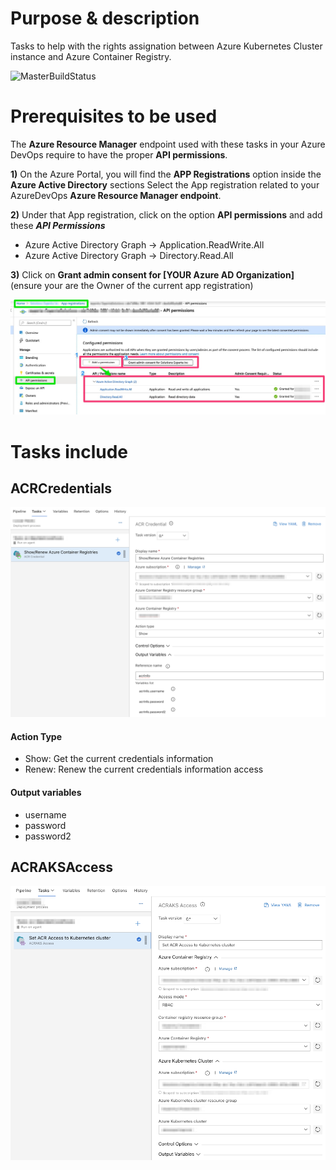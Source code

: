 # Purpose & description
Tasks to help with the rights assignation between Azure Kubernetes Cluster instance and Azure Container Registry.

![MasterBuildStatus](https://dev.azure.com/experta/Community/_apis/build/status/expertasolutions.AzureContainerRegistryExtensions?branchName=master)

# Prerequisites to be used
The **Azure Resource Manager** endpoint used with these tasks in your Azure DevOps require to have the proper **API permissions**.

**1)** On the Azure Portal, you will find the **APP Registrations** option inside the **Azure Active Directory** sections
Select the App registration related to your AzureDevOps **Azure Resource Manager endpoint**.

**2)** Under that App registration, click on the option **API permissions** and add these ***API Permissions***
- Azure Active Directory Graph -> Application.ReadWrite.All
- Azure Active Directory Graph -> Directory.Read.All

**3)** Click on **Grant admin consent for [YOUR Azure AD Organization]** (ensure your are the Owner of the current app registration)

![AzureADRegistrationApiPermissions](_screenShots/azureadapiperms.jpg)

# Tasks include

## ACRCredentials
![ACRCredentials](_screenShots/ACRCredsInfo-v0.png)
#### Action Type
- Show: Get the current credentials information
- Renew: Renew the current credentials information access
#### Output variables
- username
- password
- password2

## ACRAKSAccess
![ACRAKSAccess](_screenShots/ACRAKSAccess-v0.png)